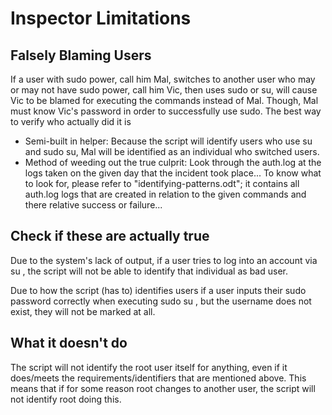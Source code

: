 # Inspector Limitations

## Falsely Blaming Users

If a user with sudo power, call him Mal, switches to another user who may or may not have sudo power, call him Vic, then uses sudo or su, will cause Vic to be blamed for executing the commands instead of Mal. Though, Mal must know Vic's password in order to successfully use sudo. The best way to verify who actually did it is

  * Semi-built in helper: Because the script will identify users who use su and sudo su, Mal will be identified as an individual who switched users.
  * Method of weeding out the true culprit: Look through the auth.log at the logs taken on the given day that the incident took place... To know what to look for, please refer to "identifying-patterns.odt"; it contains all auth.log logs that are created in relation to the given commands and there relative success or failure...

## Check if these are actually true

Due to the system's lack of output, if a user tries to log into an account via su <username>, the script will not be able to identify that individual as bad user.

Due to how the script (has to) identifies users if a user inputs their sudo password correctly when executing sudo su <username>, but the username does not exist, they will not be marked at all.

## What it doesn't do

The script will not identify the root user itself for anything, even if it does/meets the requirements/identifiers that are mentioned above. This means that if for some reason root changes to another user, the script will not identify root doing this.


